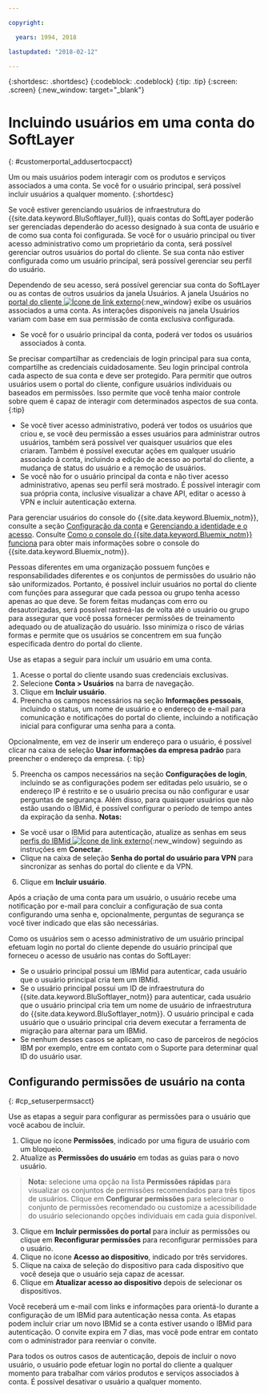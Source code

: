 ```yaml
---

copyright:

  years: 1994, 2018

lastupdated: "2018-02-12"

---
```


{:shortdesc: .shortdesc}
{:codeblock: .codeblock}
{:tip: .tip}
{:screen: .screen}
{:new_window: target="_blank"}


# Incluindo usuários em uma conta do SoftLayer
{: #customerportal_addusertocpacct}

Um ou mais usuários podem interagir com os produtos e serviços associados a uma conta. Se você for o usuário principal, será possível incluir usuários a qualquer momento.
{:shortdesc}

Se você estiver gerenciando usuários de infraestrutura do {{site.data.keyword.BluSoftlayer_full}}, quais contas do SoftLayer poderão ser gerenciadas dependerão do acesso designado à sua conta de usuário e de como sua conta foi configurada. Se você for o usuário principal ou tiver acesso administrativo como um proprietário da conta, será possível gerenciar outros usuários do portal do cliente. Se sua conta não estiver configurada como um usuário principal, será possível gerenciar seu perfil do usuário.

Dependendo de seu acesso, será possível gerenciar sua conta do SoftLayer ou as contas de outros usuários da janela Usuários. A janela Usuários no [portal do cliente ![Ícone de link externo](../icons/launch-glyph.svg)](https://control.softlayer.com/){:new_window} exibe os usuários associados a uma conta. As interações disponíveis na janela Usuários variam com base em sua permissão de conta exclusiva configurada.
  * Se você for o usuário principal da conta, poderá ver todos os usuários associados à conta.

  Se precisar compartilhar as credenciais de login principal para sua conta, compartilhe as credenciais cuidadosamente. Seu login principal controla cada aspecto de sua conta e deve ser protegido. Para permitir que outros usuários usem o portal do cliente, configure usuários individuais ou baseados em permissões. Isso permite que você tenha maior controle sobre quem é capaz de interagir com determinados aspectos de sua conta.
  {:tip}
  * Se você tiver acesso administrativo, poderá ver todos os usuários que criou e, se você deu permissão a esses usuários para administrar outros usuários, também será possível ver quaisquer usuários que eles criaram. Também é possível executar ações em qualquer usuário associado à conta, incluindo a edição de acesso ao portal do cliente, a mudança de status do usuário e a remoção de usuários.
  * Se você não for o usuário principal da conta e não tiver acesso administrativo, apenas seu perfil será mostrado.  É possível interagir com sua própria conta, inclusive visualizar a chave API, editar o acesso à VPN e incluir autenticação externa.

Para gerenciar usuários do console do {{site.data.keyword.Bluemix_notm}}, consulte a seção [Configuração da conta](/docs/account/adminpublic.html#signing-up-for-ibm-cloud) e [Gerenciando a identidade e o acesso](/docs/iam/quickstart.html#getstarted). Consulte [Como o console do {{site.data.keyword.Bluemix_notm}} funciona](/docs/overview/ui.html#ui) para obter mais informações sobre o console do {{site.data.keyword.Bluemix_notm}}.

Pessoas diferentes em uma organização possuem funções e responsabilidades diferentes e os conjuntos de permissões do usuário não são uniformizados. Portanto, é possível incluir usuários no portal do cliente com funções para assegurar que cada pessoa ou grupo tenha acesso apenas ao que deve. Se forem feitas mudanças com erro ou desautorizadas, será possível rastreá-las de volta até o usuário ou grupo para assegurar que você possa fornecer permissões de treinamento adequado ou de atualização do usuário. Isso minimiza o risco de várias formas e permite que os usuários se concentrem em sua função especificada dentro do portal do cliente.

Use as etapas a seguir para incluir um usuário em uma conta.

1. Acesse o portal do cliente usando suas credenciais exclusivas.
2. Selecione **Conta > Usuários** na barra de navegação.
3. Clique em **Incluir usuário**.
4. Preencha os campos necessários na seção **Informações pessoais**, incluindo o status, um nome de usuário e o endereço de e-mail para comunicação e notificações do portal do cliente, incluindo a notificação inicial para configurar uma senha para a conta.

  Opcionalmente, em vez de inserir um endereço para o usuário, é possível clicar na caixa de seleção **Usar informações da empresa padrão** para preencher o endereço da empresa.
  {: tip}

5. Preencha os campos necessários na seção **Configurações de login**, incluindo se as configurações podem ser editadas pelo usuário, se o endereço IP é restrito e se o usuário precisa ou não configurar e usar perguntas de segurança. Além disso, para quaisquer usuários que não estão usando o IBMid, é possível configurar o período de tempo antes da expiração da senha.
**Notas:**
* Se você usar o IBMid para autenticação, atualize as senhas em seus [perfis do IBMid ![Ícone de link externo](../icons/launch-glyph.svg)](https://www.ibm.com/account/profile){:new_window} seguindo as instruções em **Conectar**.
* Clique na caixa de seleção **Senha do portal do usuário para VPN** para sincronizar as senhas do portal do cliente e da VPN.
6. Clique em **Incluir usuário**.

Após a criação de uma conta para um usuário, o usuário recebe uma notificação por e-mail para concluir a configuração de sua conta configurando uma senha e, opcionalmente, perguntas de segurança se você tiver indicado que elas são necessárias.

Como os usuários sem o acesso administrativo de um usuário principal efetuam login no portal do cliente depende do usuário principal que forneceu o acesso de usuário nas contas do SoftLayer:
  * Se o usuário principal possui um IBMid para autenticar, cada usuário que o usuário principal cria tem um IBMid.
  * Se o usuário principal possui um ID de infraestrutura do {{site.data.keyword.BluSoftlayer_notm}} para autenticar, cada usuário que o usuário principal cria tem um nome de usuário de infraestrutura do {{site.data.keyword.BluSoftlayer_notm}}. O usuário principal e cada usuário que o usuário principal cria devem executar a ferramenta de migração para alternar para um IBMid.
  * Se nenhum desses casos se aplicam, no caso de parceiros de negócios IBM por exemplo, entre em contato com o Suporte para determinar qual ID do usuário usar.

## Configurando permissões de usuário na conta
{: #cp_setuserpermsacct}

Use as etapas a seguir para configurar as permissões para o usuário que você acabou de incluir.

1. Clique no ícone **Permissões**, indicado por uma figura de usuário com um bloqueio.
2. Atualize as **Permissões do usuário** em todas as guias para o novo usuário.
> **Nota:** selecione uma opção na lista **Permissões rápidas** para visualizar os conjuntos de permissões recomendados para três tipos de usuários. Clique em **Configurar permissões** para selecionar o conjunto de permissões recomendado ou customize a acessibilidade do usuário selecionando opções individuais em cada guia disponível.
3. Clique em **Incluir permissões do portal** para incluir as permissões ou clique em **Reconfigurar permissões** para reconfigurar permissões para o usuário.
4. Clique no ícone **Acesso ao dispositivo**, indicado por três servidores.
5. Clique na caixa de seleção do dispositivo para cada dispositivo que você deseja que o usuário seja capaz de acessar.
6. Clique em **Atualizar acesso ao dispositivo** depois de selecionar os dispositivos.

Você receberá um e-mail com links e informações para orientá-lo durante a configuração de um IBMid para autenticação nessa conta. As etapas podem incluir criar um novo IBMid se a conta estiver usando o IBMid para autenticação. O convite expira em 7 dias, mas você pode entrar em contato com o administrador para reenviar o convite.

Para todos os outros casos de autenticação, depois de incluir o novo usuário, o usuário pode efetuar login no portal do cliente a qualquer momento para trabalhar com vários produtos e serviços associados à conta. É possível desativar o usuário a qualquer momento.
